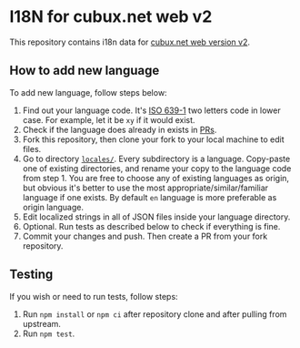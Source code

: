 # I18N for cubux.net web v2

This repository contains i18n data for [cubux.net web version v2][web-v2].

## How to add new language

To add new language, follow steps below:

1.  Find out your language code. It's [ISO 639-1][iso-639-1] two letters code in
    lower case. For example, let it be `xy` if it would exist.
2.  Check if the language does already in exists in [PRs][repo-pr].
3.  Fork this repository, then clone your fork to your local machine to edit
    files.
4.  Go to directory [`locales/`](./locales). Every subdirectory is a language.
    Copy-paste one of existing directories, and rename your copy to the language
    code from step 1. You are free to choose any of existing languages as
    origin, but obvious it's better to use the most appropriate/similar/familiar
    language if one exists. By default `en` language is more preferable as
    origin language.
5.  Edit localized strings in all of JSON files inside your language directory.
6.  Optional. Run tests as described below to check if everything is fine.
7.  Commit your changes and push. Then create a PR from your fork repository.

## Testing

If you wish or need to run tests, follow steps:

1.  Run `npm install` or `npm ci` after repository clone and after pulling from
    upstream.
2.  Run `npm test`.

[iso-639-1]: https://en.wikipedia.org/wiki/List_of_ISO_639-1_codes
[repo-pr]: https://github.com/cubux-net/web-v2-i18n/pulls
[web-v2]: https://new.cubux.net
